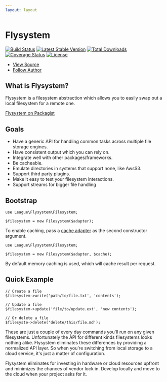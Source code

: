 ```yaml
---
layout: layout
---
```


# Flysystem

[![Build Status](https://travis-ci.org/thephpleague/flysystem.png)](https://travis-ci.org/thephpleague/flysystem)
[![Latest Stable Version](https://poser.pugx.org/league/flysystem/v/stable.png)](https://packagist.org/league//flysystem)
[![Total Downloads](https://poser.pugx.org/league/flysystem/downloads.png)](https://packagist.org/packages/league/flysystem)
[![Coverage Status](https://coveralls.io/repos/thephpleague/flysystem/badge.png)](https://coveralls.io/r/thephpleague/flysystem)
[![License](https://poser.pugx.org/league/flysystem/license.png)](https://packagist.org/packages/league/flysystem)

<ul class="quick_links">
    <li><a class="github" href="https://github.com/thephpleague/flysystem">View Source</a></li>
    <li><a class="twitter" href="https://twitter.com/frankdejonge">Follow Author</a></li>
</ul>

## What is Flysystem?

Flysystem is a filesystem abstraction which allows you to easily swap out a local filesystem for a remote one.

[Flysystem on Packagist](https://packagist.org/packages/league/flysystem)

## Goals

* Have a generic API for handling common tasks across multiple file storage engines.
* Have consistent output which you can rely on.
* Integrate well with other packages/frameworks.
* Be cacheable.
* Emulate directories in systems that support none, like AwsS3.
* Support third party plugins.
* Make it easy to test your filesystem interactions.
* Support streams for bigger file handling

## Bootstrap

~~~.language-php
use League\Flysystem\Filesystem;

$filesystem = new Filesystem($adapter);
~~~

To enable caching, pass a [cache adapter](/caching/) as the second constructor argument.

~~~.language-php
use League\Flysystem\Filesystem;

$filesystem = new Filesystem($adapter, $cache);
~~~

By default memory caching is used, which will cache result per request.

## Quick Example

~~~.language-php
// Create a file
$filesystem->write('path/to/file.txt', 'contents');

// Update a file
$filesystem->update('file/to/update.ext', 'new contents');

// Or delete a file
$filesyste->delete('delete/this/file.md');
~~~

These are just a couple of every day commands you'll run on any given filesystems.
Unfortunately the API for different kinds filesystems looks nothing alike. Flysystem
eliminates these differences by providing a normalized API layer. So when you're
switching from local storage to a cloud service, it's just a matter of configuration.

Flysystem eliminates for investing in hardware or cloud resources upfront and minimizes
the chances of vendor lock in. Develop locally and move to the cloud when your project
asks for it.
